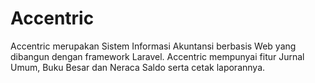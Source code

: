 # Accentric
Accentric merupakan Sistem Informasi Akuntansi berbasis Web yang dibangun dengan framework Laravel. Accentric mempunyai fitur Jurnal Umum, Buku Besar dan Neraca Saldo serta cetak laporannya.